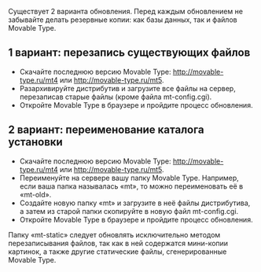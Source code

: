 Существует 2 варианта обновления. Перед каждым обновлением не забывайте делать резервные копии: как базы данных, так и файлов Movable Type.

## 1 вариант: перезапись существующих файлов

* Скачайте последнюю версию Movable Type: http://movable-type.ru/mt4 или http://movable-type.ru/mt5.
* Разархивируйте дистрибутив и загрузите все файлы на сервер, перезаписав старые файлы (кроме файла mt-config.cgi).
* Откройте Movable Type в браузере и пройдите процесс обновления.

## 2 вариант: переименование каталога установки

* Скачайте последнюю версию Movable Type: http://movable-type.ru/mt4 или http://movable-type.ru/mt5.
* Переименуйте на сервере вашу папку Movable Type. Например, если ваша папка называлась «mt», то можно переименовать её в «mt-old».
* Создайте новую папку «mt» и загрузите в неё файлы дистрибутива, а затем из старой папки скопируйте в новую файл mt-config.cgi.
* Откройте Movable Type в браузере и пройдите процесс обновления.


Папку «mt-static» следует обновлять исключительно методом перезаписывания файлов, так как в ней содержатся мини-копии картинок, а также другие статические файлы, сгенерированные Movable Type.

